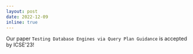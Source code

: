 ```yaml
---
layout: post
date: 2022-12-09
inline: true
---
```


Our paper `Testing Database Engines via Query Plan Guidance` is accepted by ICSE'23!